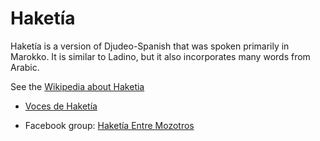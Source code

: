 # Haketía

Haketía is a version of Djudeo-Spanish that was spoken primarily in Marokko. It is similar to Ladino, but it also incorporates many words from Arabic.

See the [Wikipedia about Haketia](https://en.wikipedia.org/wiki/Haketia)

* [Voces de Haketía](http://www.vocesdehaketia.com/)

* Facebook group: [Haketía Entre Mozotros](https://www.facebook.com/groups/101379943379765/)
